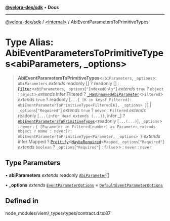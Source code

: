 [**@velora-dex/sdk**](../../README.md) • **Docs**

***

[@velora-dex/sdk](../../globals.md) / [\<internal\>](../README.md) / AbiEventParametersToPrimitiveTypes

# Type Alias: AbiEventParametersToPrimitiveTypes\<abiParameters, _options\>

> **AbiEventParametersToPrimitiveTypes**\<`abiParameters`, `_options`\>: `abiParameters` *extends* readonly [] ? readonly [] : [`Filter`](Filter.md)\<`abiParameters`, `_options`\[`"IndexedOnly"`\] *extends* `true` ? `object` : `object`\> *extends* infer Filtered ? [`_HasUnnamedAbiParameter`](HasUnnamedAbiParameter.md)\<`Filtered`\> *extends* `true` ? readonly [`...{ [K in keyof Filtered]: AbiEventParameterToPrimitiveType<Filtered[K], _options> }`] \| `_options`\[`"Required"`\] *extends* `true` ? `never` : `Filtered` *extends* readonly [`...(infer Head extends (...))`, infer \_] ? [`AbiEventParametersToPrimitiveTypes`](AbiEventParametersToPrimitiveTypes.md)\<readonly [`...(...)`], `_options`\> : `never` : `{ [Parameter in Filtered[number] as Parameter extends Object ? Name : never]?: AbiEventParameterToPrimitiveType<Parameter, _options> }` *extends* infer Mapped ? [`Prettify`](Prettify.md)\<[`MaybeRequired`](MaybeRequired.md)\<`Mapped`, `_options`\[`"Required"`\] *extends* `boolean` ? `_options`\[`"Required"`\] : `false`\>\> : `never` : `never`

## Type Parameters

• **abiParameters** *extends* readonly [`AbiParameter`](AbiParameter.md)[]

• **_options** *extends* [`EventParameterOptions`](EventParameterOptions.md) = [`DefaultEventParameterOptions`](DefaultEventParameterOptions.md)

## Defined in

node\_modules/viem/\_types/types/contract.d.ts:87
